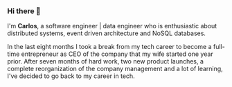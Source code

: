 ### Hi there 👋

I'm **Carlos**, a software engineer | data engineer who is enthusiastic about distributed systems, event driven architecture and NoSQL databases.

In the last eight months I took a break from my tech career to become a full-time entrepreneur as CEO of the company that my wife started one year prior. After seven months of hard work, two new product launches, a complete reorganization of the company management and a lot of learning, I've decided to go back to my career in tech.

<!--
**carlos-medina/carlos-medina** is a ✨ _special_ ✨ repository because its `README.md` (this file) appears on your GitHub profile.

Here are some ideas to get you started:

- 🔭 I’m currently working on ...
- 🌱 I’m currently learning ...
- 👯 I’m looking to collaborate on ...
- 🤔 I’m looking for help with ...
- 💬 Ask me about ...
- 📫 How to reach me: ...
- 😄 Pronouns: ...
- ⚡ Fun fact: ...
-->
